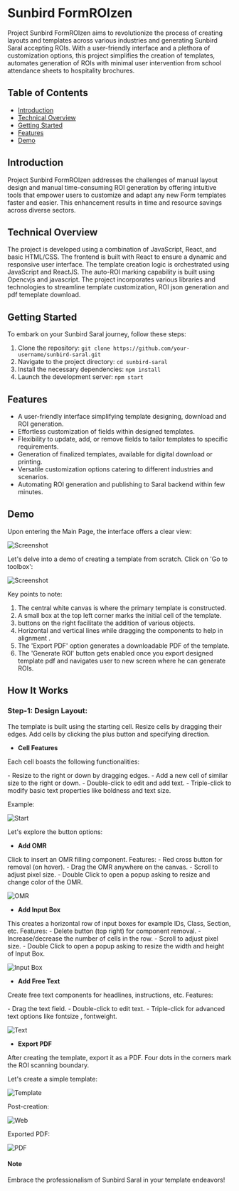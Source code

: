 # Sunbird FormROIzen

Project Sunbird FormROIzen aims to revolutionize the process of creating layouts and templates across various industries and generating Sunbird Saral accepting ROIs. With a user-friendly interface and a plethora of customization options, this project simplifies the creation of templates, automates generation of ROIs with minimal user intervention from school attendance sheets to hospitality brochures.

## Table of Contents

- [Introduction](#introduction)
- [Technical Overview](#technical-overview)
- [Getting Started](#getting-started)
- [Features](#features)
- [Demo](#demo)

## Introduction

Project Sunbird FormROIzen addresses the challenges of manual layout design and manual time-consuming ROI generation by offering intuitive tools that empower users to customize and adapt any new Form templates faster and easier. This enhancement results in time and resource savings across diverse sectors.

## Technical Overview

The project is developed using a combination of JavaScript, React, and basic HTML/CSS. The frontend is built with React to ensure a dynamic and responsive user interface. The template creation logic is orchestrated using JavaScript and ReactJS. The auto-ROI marking capability is built using Opencvjs and javascript. The project incorporates various libraries and technologies to streamline template customization, ROI json generation and pdf temeplate download.

## Getting Started

To embark on your Sunbird Saral journey, follow these steps:

1. Clone the repository: `git clone https://github.com/your-username/sunbird-saral.git`
2. Navigate to the project directory: `cd sunbird-saral`
3. Install the necessary dependencies: `npm install`
4. Launch the development server: `npm start`

## Features

- A user-friendly interface simplifying template designing, download and ROI generation.
- Effortless customization of fields within designed templates.
- Flexibility to update, add, or remove fields to tailor templates to specific requirements.
- Generation of finalized templates, available for digital download or printing.
- Versatile customization options catering to different industries and scenarios.
- Automating ROI generation and publishing to Saral backend within few minutes.

## Demo

Upon entering the Main Page, the interface offers a clear view:

![Screenshot](readme_images/landing_page.png)

Let's delve into a demo of creating a template from scratch. Click on 'Go to toolbox':

![Screenshot](readme_images/toolbox.png)

Key points to note:

1. The central white canvas is where the primary template is constructed.
2. A small box at the top left corner marks the initial cell of the template.
3. buttons on the right facilitate the addition of various objects.
4. Horizontal and vertical lines while dragging the components to help in alignment .
5. The 'Export PDF' option generates a downloadable PDF of the template.
6. The 'Generate ROI' button gets enabled once you export designed template pdf and navigates user to new screen where he can generate ROIs.

## How It Works

### Step-1: Design Layout:
The template is built using the starting cell. Resize cells by dragging their edges. Add cells by clicking the plus button and specifying direction.

- **Cell Features**

Each cell boasts the following functionalities:

\- Resize to the right or down by dragging edges.
\- Add a new cell of similar size to the right or down.
\- Double-click to edit and add text.
\- Triple-click to modify basic text properties like boldness and text size.

Example:

![Start](readme_images/cellgif.gif)

Let's explore the button options:

- **Add OMR**

Click to insert an OMR filling component. 
Features:
\- Red cross button for removal (on hover).
\- Drag the OMR anywhere on the canvas.
\- Scroll to adjust pixel size.
\- Double Click to open a popup asking to resize and change color of the OMR.


![OMR](readme_images/omrgif.gif)

- **Add Input Box**

This creates a horizontal row of input boxes for example IDs, Class, Section, etc. 
Features:
\- Delete button (top right) for component removal.
\- Increase/decrease the number of cells in the row.
\- Scroll to adjust pixel size.
\- Double Click to open a popup asking to resize the width and height of Input Box.

![Input Box](readme_images/inputbox.gif)

- **Add Free Text**

Create free text components for headlines, instructions, etc. Features:

\- Drag the text field.
\- Double-click to edit text.
\- Triple-click for advanced text options like fontsize , fontweight.

![Text](readme_images/text.gif)


- **Export PDF**

After creating the template, export it as a PDF. Four dots in the corners mark the ROI scanning boundary.

Let's create a simple template:

![Template](readme_images/screenshot4.png)

Post-creation:

![Web](readme_images/screenshot5.png)

Exported PDF:

![PDF](readme_images/screenshot6.png)


#### Note 
Embrace the professionalism of Sunbird Saral in your template endeavors!

